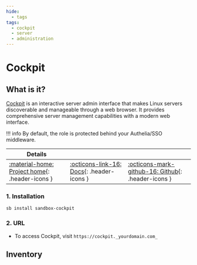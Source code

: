 ```yaml
---
hide:
  - tags
tags:
  - cockpit
  - server
  - administration
---
```


# Cockpit

## What is it?

[Cockpit](https://cockpit-project.org/) is an interactive server admin interface that makes Linux servers discoverable and manageable through a web browser. It provides comprehensive server management capabilities with a modern web interface.

!!! info
    By default, the role is protected behind your Authelia/SSO middleware.

| Details     |             |             |
|-------------|-------------|-------------|
| [:material-home: Project home](https://cockpit-project.org/){: .header-icons } | [:octicons-link-16: Docs](https://cockpit-project.org/documentation.html){: .header-icons } | [:octicons-mark-github-16: Github](https://github.com/cockpit-project/cockpit){: .header-icons }|

### 1. Installation

``` shell
sb install sandbox-cockpit
```

### 2. URL

- To access Cockpit, visit `https://cockpit._yourdomain.com_`

## Inventory
<!-- BEGIN SALTBOX MANAGED VARIABLES SECTION -->
<!-- END SALTBOX MANAGED VARIABLES SECTION -->
